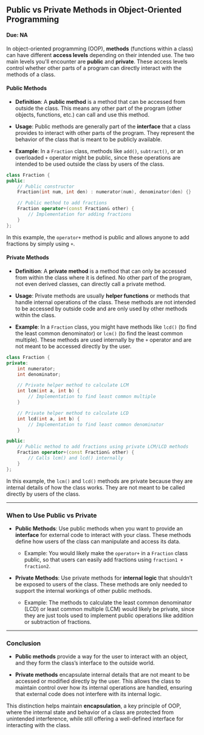 ## Public vs Private Methods in Object-Oriented Programming

#### Due: NA

In object-oriented programming (OOP), **methods** (functions within a class) can have different **access levels** depending on their intended use. The two main levels you'll encounter are **public** and **private**. These access levels control whether other parts of a program can directly interact with the methods of a class.

#### Public Methods

- **Definition**: A **public method** is a method that can be accessed from outside the class. This means any other part of the program (other objects, functions, etc.) can call and use this method.

- **Usage**: Public methods are generally part of the **interface** that a class provides to interact with other parts of the program. They represent the behavior of the class that is meant to be publicly available.

- **Example**: In a `Fraction` class, methods like `add()`, `subtract()`, or an overloaded `+` operator might be public, since these operations are intended to be used outside the class by users of the class.

```cpp
class Fraction {
public:
    // Public constructor
    Fraction(int num, int den) : numerator(num), denominator(den) {}

    // Public method to add fractions
    Fraction operator+(const Fraction& other) {
        // Implementation for adding fractions
    }
};
```

In this example, the `operator+` method is public and allows anyone to add fractions by simply using `+`.

#### **Private Methods**

- **Definition**: A **private method** is a method that can only be accessed from within the class where it is defined. No other part of the program, not even derived classes, can directly call a private method.

- **Usage**: Private methods are usually **helper functions** or methods that handle internal operations of the class. These methods are not intended to be accessed by outside code and are only used by other methods within the class.

- **Example**: In a `Fraction` class, you might have methods like `lcd()` (to find the least common denominator) or `lcm()` (to find the least common multiple). These methods are used internally by the `+` operator and are not meant to be accessed directly by the user.

```cpp
class Fraction {
private:
    int numerator;
    int denominator;

    // Private helper method to calculate LCM
    int lcm(int a, int b) {
        // Implementation to find least common multiple
    }

    // Private helper method to calculate LCD
    int lcd(int a, int b) {
        // Implementation to find least common denominator
    }

public:
    // Public method to add fractions using private LCM/LCD methods
    Fraction operator+(const Fraction& other) {
        // Calls lcm() and lcd() internally
    }
};
```

In this example, the `lcm()` and `lcd()` methods are private because they are internal details of how the class works. They are not meant to be called directly by users of the class.

---

### **When to Use Public vs Private**

- **Public Methods**: Use public methods when you want to provide an **interface** for external code to interact with your class. These methods define how users of the class can manipulate and access its data.

  - Example: You would likely make the `operator+` in a `Fraction` class public, so that users can easily add fractions using `fraction1 + fraction2`.

- **Private Methods**: Use private methods for **internal logic** that shouldn’t be exposed to users of the class. These methods are only needed to support the internal workings of other public methods.
  - Example: The methods to calculate the least common denominator (LCD) or least common multiple (LCM) would likely be private, since they are just tools used to implement public operations like addition or subtraction of fractions.

---

### **Conclusion**

- **Public methods** provide a way for the user to interact with an object, and they form the class’s interface to the outside world.

- **Private methods** encapsulate internal details that are not meant to be accessed or modified directly by the user. This allows the class to maintain control over how its internal operations are handled, ensuring that external code does not interfere with its internal logic.

This distinction helps maintain **encapsulation**, a key principle of OOP, where the internal state and behavior of a class are protected from unintended interference, while still offering a well-defined interface for interacting with the class.
